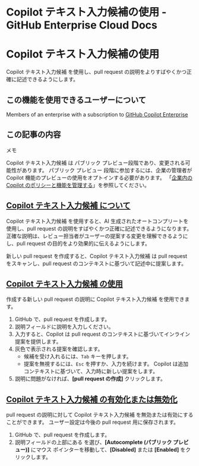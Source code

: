# Copilot テキスト入力候補の使用 - GitHub Enterprise Cloud Docs

# Copilot テキスト入力候補の使用

Copilot テキスト入力候補 を使用し、pull request の説明をよりすばやくかつ正確に記述できるようにします。

## この機能を使用できるユーザーについて

Members of an enterprise with a subscription to [GitHub Copilot Enterprise](/ja/enterprise-cloud@latest/copilot/github-copilot-enterprise/overview/about-github-copilot-enterprise)

## この記事の内容

メモ

Copilot テキスト入力候補 は パブリック プレビュー段階であり、変更される可能性があります。 パブリック プレビュー 段階に参加するには、企業の管理者が Copilot 機能のプレビューの使用をオプトインする必要があります。 「[企業内の Copilot のポリシーと機能を管理する](/ja/enterprise-cloud@latest/copilot/managing-copilot/managing-copilot-for-your-enterprise/managing-policies-and-features-for-copilot-in-your-enterprise#copilot-in-githubcom)」を参照してください。

## [Copilot テキスト入力候補 について](#copilot-テキスト入力候補-について)

Copilot テキスト入力候補 を使用すると、AI 生成されたオートコンプリートを使用し、pull request の説明をすばやくかつ正確に記述できるようになります。 正確な説明は、レビュー担当者がユーザーの提案する変更を理解できるようにし、pull request の目的をより効果的に伝えるようにします。

新しい pull request を作成すると、Copilot テキスト入力候補 は pull request をスキャンし、pull request のコンテキストに基づいて記述中に提案します。

## [Copilot テキスト入力候補 の使用](#copilot-テキスト入力候補-の使用)

作成する新しい pull request の説明に Copilot テキスト入力候補 を使用できます。

1.  GitHub で、pull request を作成します。
2.  説明フィールドに説明を入力しください。
3.  入力すると、Copilot は pull request のコンテキストに基づいてインライン提案を提供します。
4.  灰色で表示される提案を確認します。
    -   候補を受け入れるには、`Tab` キーを押します。
    -   提案を無視するには、`Esc` を押すか、入力を続けます。 Copilot は追加コンテキストに基づいて、入力時に新しい提案をします。
5.  説明に問題がなければ、**\[pull request の作成\]** クリックします。

## [Copilot テキスト入力候補 の有効化または無効化](#copilot-テキスト入力候補-の有効化または無効化)

pull request の説明に対して Copilot テキスト入力候補 を無効または有効にすることができます。 ユーザー設定は今後の pull request 用に保存されます。

1.  GitHub で、pull request を作成します。
2.  説明フィールドの上部にある を選び、**\[Autocomplete (パブリック プレビュー)\]** にマウス ポインターを移動して、**\[Disabled\]** または **\[Enabled\]** をクリックします。